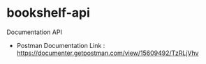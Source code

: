 # bookshelf-api

Documentation API
- Postman Documentation Link : https://documenter.getpostman.com/view/15609492/TzRLjVhv
